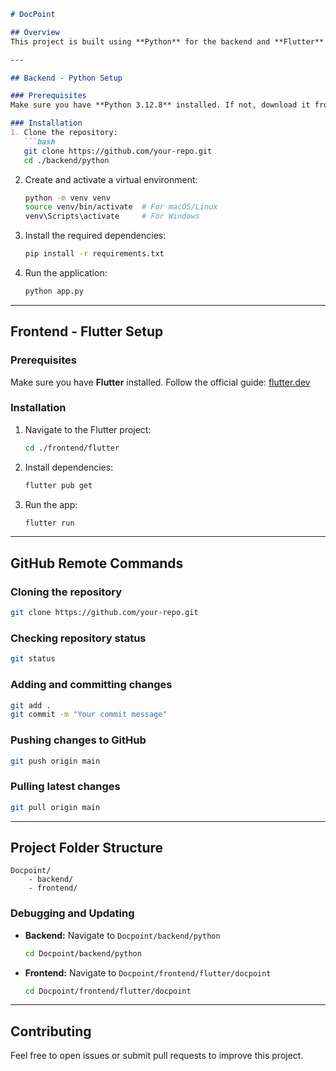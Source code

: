 ```markdown
# DocPoint

## Overview
This project is built using **Python** for the backend and **Flutter** for the frontend. Below are the setup instructions for both parts.

---

## Backend - Python Setup

### Prerequisites
Make sure you have **Python 3.12.8** installed. If not, download it from [python.org](https://www.python.org/).

### Installation
1. Clone the repository:
   ```bash
   git clone https://github.com/your-repo.git
   cd ./backend/python
   ```

2. Create and activate a virtual environment:
   ```bash
   python -m venv venv
   source venv/bin/activate  # For macOS/Linux
   venv\Scripts\activate     # For Windows
   ```

3. Install the required dependencies:
   ```bash
   pip install -r requirements.txt
   ```

4. Run the application:
   ```bash
   python app.py
   ```

---

## Frontend - Flutter Setup

### Prerequisites
Make sure you have **Flutter** installed. Follow the official guide: [flutter.dev](https://flutter.dev/docs/get-started/install)

### Installation
1. Navigate to the Flutter project:
   ```bash
   cd ./frontend/flutter
   ```

2. Install dependencies:
   ```bash
   flutter pub get
   ```

3. Run the app:
   ```bash
   flutter run
   ```

---

## GitHub Remote Commands

### Cloning the repository
```bash
git clone https://github.com/your-repo.git
```

### Checking repository status
```bash
git status
```

### Adding and committing changes
```bash
git add .
git commit -m "Your commit message"
```

### Pushing changes to GitHub
```bash
git push origin main
```

### Pulling latest changes
```bash
git pull origin main
```

---

## Project Folder Structure
```
Docpoint/
    - backend/
    - frontend/
```

### Debugging and Updating
- **Backend:** Navigate to `Docpoint/backend/python`
  ```bash
  cd Docpoint/backend/python
  ```
- **Frontend:** Navigate to `Docpoint/frontend/flutter/docpoint`
  ```bash
  cd Docpoint/frontend/flutter/docpoint
  ```

---

## Contributing
Feel free to open issues or submit pull requests to improve this project.


